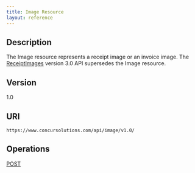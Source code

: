 ```yaml
---
title: Image Resource 
layout: reference
---
```


## Description
The Image resource represents a receipt image or an invoice image. The [ReceiptImages][1] version 3.0 API supersedes the Image resource.

## Version
1.0

## URI
`https://www.concursolutions.com/api/image/v1.0/`

## Operations
[POST](/api-reference-deprecated/version-one/Image/image-resource-post.html)



  

[1]: /api-reference/image/index.html

